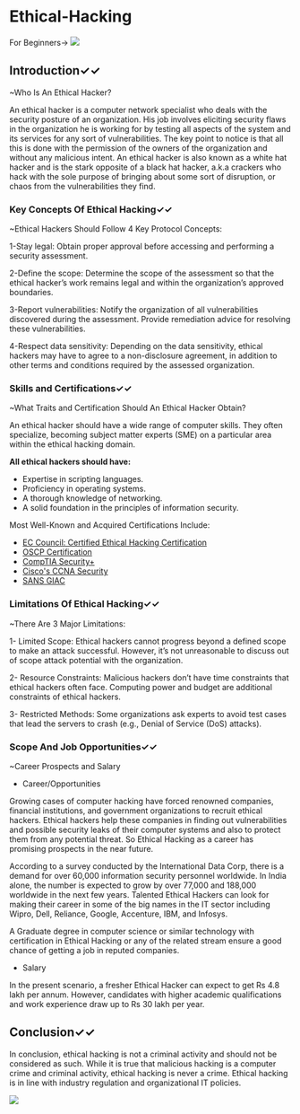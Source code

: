 # Ethical-Hacking
 For Beginners→
![](https://encrypted-tbn0.gstatic.com/images?q=tbn:ANd9GcSPU2H8PeFiW_k0zilylSW3dkxVeZ30Bd9jrQ&usqp=CAU)

## Introduction✓✓
~Who Is An Ethical Hacker?


An ethical hacker is a computer network specialist who deals with the security posture of an organization. 
His job involves eliciting security flaws in the organization he is working for by testing all aspects of the system and its services for any sort of vulnerabilities. 
The key point to notice is that all this is done with the permission of the owners of the organization and without any malicious intent. 
An ethical hacker is also known as a white hat hacker and is the stark opposite of a black hat hacker, a.k.a crackers who hack with the sole purpose of bringing about some sort of disruption, or chaos from the vulnerabilities they find. 



### Key Concepts Of Ethical Hacking✓✓
~Ethical Hackers Should Follow 4 Key Protocol Concepts:


1-Stay legal: Obtain proper approval before accessing and performing a security assessment.

2-Define the scope: Determine the scope of the assessment so that the ethical hacker’s work remains legal and within the organization’s approved boundaries.

3-Report vulnerabilities: Notify the organization of all vulnerabilities discovered during the assessment. 
Provide remediation advice for resolving these vulnerabilities.

4-Respect data sensitivity: Depending on the data sensitivity, ethical hackers may have to agree to a non-disclosure agreement, in addition to other terms and conditions required by the assessed organization. 



### Skills and Certifications✓✓
~What Traits and Certification Should An Ethical Hacker Obtain?


An ethical hacker should have a wide range of computer skills. 
They often specialize, becoming subject matter experts (SME) on a particular area within the ethical hacking domain.

**All ethical hackers should have:**
- Expertise in scripting languages.
- Proficiency in operating systems.
- A thorough knowledge of networking.
- A solid foundation in the principles of information security.

Most Well-Known and Acquired Certifications Include:
- [EC Council: Certified Ethical Hacking Certification](https://www.eccouncil.org/programs/certified-ethical-hacker-ceh/)
- [OSCP Certification](https://www.offensive-security.com/pwk-oscp/)
- [CompTIA Security+](https://www.comptia.org/certifications/security)
- [Cisco's CCNA Security](https://www.cisco.com/c/en/us/training-events/training-certifications/certifications/associate/ccna-security.html)
- [SANS GIAC](https://www.giac.org/)



### Limitations Of Ethical Hacking✓✓
~There Are 3 Major Limitations:

1- Limited Scope:
Ethical hackers cannot progress beyond a defined scope to make an attack successful. 
However, it’s not unreasonable to discuss out of scope attack potential with the organization.  

2- Resource Constraints:
Malicious hackers don’t have time constraints that ethical hackers often face. 
Computing power and budget are additional constraints of ethical hackers.

3- Restricted Methods:
Some organizations ask experts to avoid test cases that lead the servers to crash (e.g., Denial of Service (DoS) attacks). 



### Scope And Job Opportunities✓✓
~Career Prospects and Salary

- Career/Opportunities

Growing cases of computer hacking have forced renowned companies, financial institutions, and government organizations to recruit ethical hackers. 
Ethical hackers help these companies in finding out vulnerabilities and possible security leaks of their computer systems and also to protect them from any potential threat. 
So Ethical Hacking as a career has promising prospects in the near future.

According to a survey conducted by the International Data Corp, there is a demand for over 60,000 information security personnel worldwide. 
In India alone, the number is expected to grow by over 77,000 and 188,000 worldwide in the next few years. 
Talented Ethical Hackers can look for making their career in some of the big names in the IT sector including Wipro, Dell, Reliance, Google, Accenture, IBM, and Infosys.

A Graduate degree in computer science or similar technology with certification in Ethical Hacking or any of the related stream ensure a good chance of getting a job in reputed companies.

- Salary

In the present scenario, a fresher Ethical Hacker can expect to get Rs 4.8 lakh per annum.
 However, candidates with higher academic qualifications and work experience draw up to Rs 30 lakh per year.

## Conclusion✓✓

In conclusion, ethical hacking is not a criminal activity and should not be considered as such. 
While it is true that malicious hacking is a computer crime and criminal activity, ethical hacking is never a crime. 
Ethical hacking is in line with industry regulation and organizational IT policies.

![](https://encrypted-tbn0.gstatic.com/images?q=tbn:ANd9GcRo5esUSwk1yWCXAS2KwMBD_UrIdVa2V45s2A&usqp=CAU)
